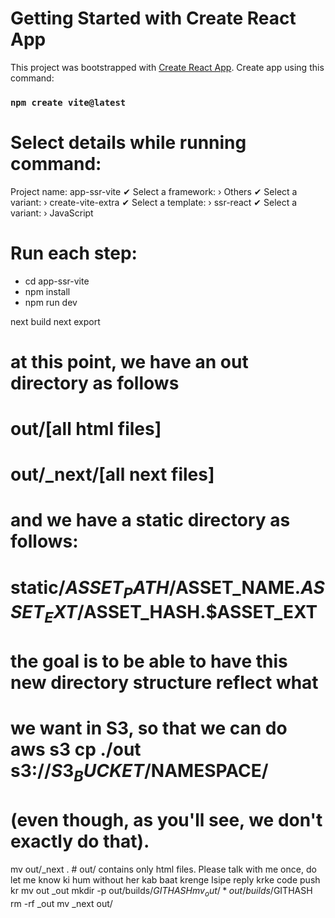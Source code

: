 # Getting Started with Create React App

This project was bootstrapped with [Create React App](https://github.com/facebook/create-react-app).
Create app using this command:

### `npm create vite@latest `

# Select details while running command:

Project name: app-ssr-vite
✔ Select a framework: › Others
✔ Select a variant: › create-vite-extra
✔ Select a template: › ssr-react
✔ Select a variant: › JavaScript

# Run each step:

- cd app-ssr-vite
- npm install
- npm run dev

next build
next export

# at this point, we have an out directory as follows

# out/[all html files]

# out/\_next/[all next files]

# and we have a static directory as follows:

# static/$ASSET_PATH/$ASSET_NAME.$ASSET_EXT/$ASSET_HASH.$ASSET_EXT

# the goal is to be able to have this new directory structure reflect what

# we want in S3, so that we can do aws s3 cp ./out s3://$S3_BUCKET/$NAMESPACE/

# (even though, as you'll see, we don't exactly do that).

mv out/\_next . # out/ contains only html files.
Please talk with me once, do let me know ki hum without her kab baat krenge Isipe reply krke code push kr
mv out \_out
mkdir -p out/builds/$GITHASH
mv _out/* out/builds/$GITHASH
rm -rf \_out
mv \_next out/
